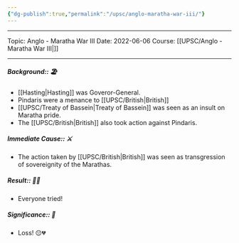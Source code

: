 ```yaml
---
{"dg-publish":true,"permalink":"/upsc/anglo-maratha-war-iii/"}
---
```


----
Topic: Anglo - Maratha War III
Date: 2022-06-06
Course: [[UPSC/Anglo - Maratha War III\|]] 

----
##### Background:: 🏖️
- [[Hasting\|Hasting]] was Goveror-General.
- Pindaris were a menance to [[UPSC/British\|British]]
- [[UPSC/Treaty of Bassein\|Treaty of Bassein]] was seen as an insult on Maratha pride. 
- The [[UPSC/British\|British]] also took action against Pindaris. 
##### Immediate Cause:: ⚔️
- The action taken by [[UPSC/British\|British]] was seen as transgression of sovereignity of the Marathas. 
##### Result:: 🤔💭
- Everyone tried! 
##### Significance:: 👀
- Loss! 😔💔


